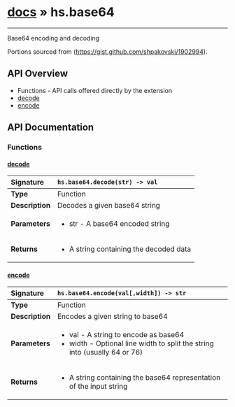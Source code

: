 # [docs](index.md) » hs.base64
---

Base64 encoding and decoding

Portions sourced from (https://gist.github.com/shpakovski/1902994).

## API Overview
* Functions - API calls offered directly by the extension
 * [decode](#decode)
 * [encode](#encode)

## API Documentation

### Functions

#### [decode](#decode)
| <span style="float: left;">**Signature**</span> | <span style="float: left;">`hs.base64.decode(str) -> val` </span>                                                          |
| -----------------------------------------------------|---------------------------------------------------------------------------------------------------------|
| **Type**                                             | Function                                                                                         |
| **Description**                                      | Decodes a given base64 string                                                                                         |
| **Parameters**                                       | <ul><li>str - A base64 encoded string</li></ul> |
| **Returns**                                          | <ul><li>A string containing the decoded data</li></ul>          |

#### [encode](#encode)
| <span style="float: left;">**Signature**</span> | <span style="float: left;">`hs.base64.encode(val[,width]) -> str` </span>                                                          |
| -----------------------------------------------------|---------------------------------------------------------------------------------------------------------|
| **Type**                                             | Function                                                                                         |
| **Description**                                      | Encodes a given string to base64                                                                                         |
| **Parameters**                                       | <ul><li>val - A string to encode as base64</li><li>width - Optional line width to split the string into (usually 64 or 76)</li></ul> |
| **Returns**                                          | <ul><li>A string containing the base64 representation of the input string</li></ul>          |

